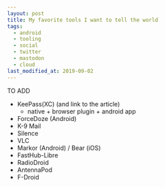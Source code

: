 ```yaml
---
layout: post
title: My favorite tools I want to tell the world
tags:
  - android
  - tooling
  - social
  - twitter
  - mastodon
  - cloud
last_modified_at: 2019-09-02
---
```


TO ADD

- KeePass(XC) (and link to the article)
    - native + browser plugin + android app
- ForceDoze (Android)
- K-9 Mail
- Silence
- VLC
- Markor (Android) / Bear (iOS)
- FastHub-Libre
- RadioDroid
- AntennaPod
- F-Droid
